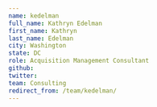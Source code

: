 ```yaml
---
name: kedelman
full_name: Kathryn Edelman
first_name: Kathryn
last_name: Edelman
city: Washington
state: DC
role: Acquisition Management Consultant
github: 
twitter: 
team: Consulting
redirect_from: /team/kedelman/
---
```

